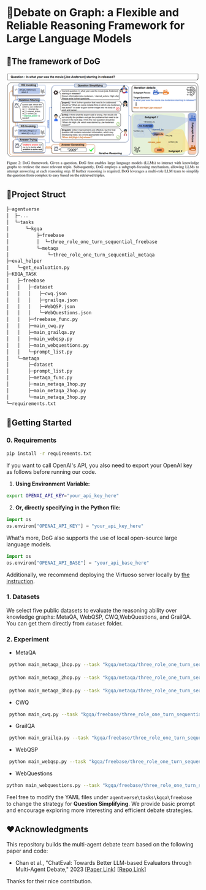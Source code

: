 # :dog:Debate on Graph: a Flexible and Reliable Reasoning Framework for Large Language Models

## :telescope:The framework of DoG

![DoG framework](images/figure-1.png)

## :mag_right:Project Struct

```bash
├─agentverse
│  ├─...
│  └─tasks
│      └─kgqa
│          ├─freebase
│          │  └─three_role_one_turn_sequential_freebase
│          └─metaqa
│              └─three_role_one_turn_sequential_metaqa
├─eval_helper
│	└─get_evaluation.py
├─KBQA_TASK
│   ├─freebase
│   │	├─dataset
│   │	│	├─cwq.json
│   │	│	├─grailqa.json
│   │	│	├─WebQSP.json
│   │	│	└─WebQuestions.json
│   │   ├─freebase_func.py
│   │   ├─main_cwq.py
│   │   ├─main_grailqa.py
│   │   ├─main_webqsp.py
│   │	├─main_webquestions.py
│   │   └─prompt_list.py
│   └─metaqa
│       ├─dataset
│       ├─prompt_list.py
│       ├─metaqa_func.py
│       ├─main_metaqa_1hop.py
│       ├─main_metaqa_2hop.py
│       └─main_metaqa_3hop.py
└─requirements.txt
```

## 🚀Getting Started

### 0. Requirements

```bash
pip install -r requirements.txt
```

If you want to call OpenAI's API, you also need to export your OpenAI key as follows before running our code.

1. **Using Environment Variable:**

```bash
export OPENAI_API_KEY="your_api_key_here"
```

2. **Or, directly specifying in the Python file:**

```python
import os
os.environ["OPENAI_API_KEY"] = "your_api_key_here"
```

What's more, DoG also supports the use of local open-source large language models.

```python
import os
os.environ["OPENAI_API_BASE"] = "your_api_base_here"
```

Additionally, we recommend deploying the Virtuoso server locally by [the instruction](https://github.com/dki-lab/Freebase-Setup).

### 1. Datasets

We select five public datasets to evaluate the reasoning ability over knowledge graphs: MetaQA, WebQSP, CWQ,WebQuestions, and GrailQA. You can get them directly from `dataset` folder. 

### 2. Experiment

- MetaQA

```bash
 python main_metaqa_1hop.py --task "kgqa/metaqa/three_role_one_turn_sequential_metaqa" --output_path "./output/metaqa_1hop_output.txt"
   
 python main_metaqa_2hop.py --task "kgqa/metaqa/three_role_one_turn_sequential_metaqa" --output_path "./output/metaqa_2hop_output.txt"
   
 python main_metaqa_3hop.py --task "kgqa/metaqa/three_role_one_turn_sequential_metaqa" --output_path "./output/metaqa_3hop_output.txt"
```

- CWQ

```bash
 python main_cwq.py --task "kgqa/freebase/three_role_one_turn_sequential_freebase" --output_path "./output/cwq_output.txt"
```

- GrailQA

```bash
 python main_grailqa.py --task "kgqa/freebase/three_role_one_turn_sequential_freebase" --output_path "./output/grailqa_output.txt"
```

- WebQSP

```bash
 python main_webqsp.py --task "kgqa/freebase/three_role_one_turn_sequential_freebase" --output_path "./output/webqsp_output.txt"
```

- WebQuestions

```bash
python main_webquestions.py --task "kgqa/freebase/three_role_one_turn_sequential_freebase" --output_path "./output/webquestions_output.txt"
```

Feel free to modify the YAML files under `agentverse\tasks\kgqa\freebase ` to change the strategy for **Question Simplifying**. We provide basic prompt and encourage exploring more interesting and efficient debate strategies.

## :heart:Acknowledgments

This repository builds the multi-agent debate team based on the following paper and code:

- Chan et al., "ChatEval: Towards Better LLM-based Evaluators through Multi-Agent Debate," 2023  [[Paper Link](https://arxiv.org/abs/2308.07201)] [[Repo Link](https://github.com/thunlp/ChatEval)]

Thanks for their nice contribution.

